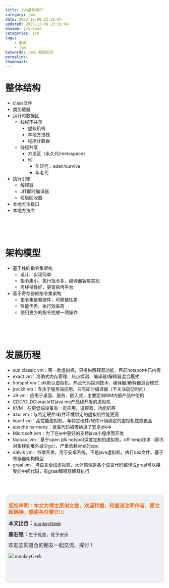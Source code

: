 ```yaml
---
title: jvm基础知识
category: jvm
date: 2023-12-09 23:26:04
updated: 2023-12-09 23:26:04
enname: jvm-base
categories: jvm
tags:
	- 面试
	- jvm
keywords: jvm，基础知识
permalink:
thumbnail:
---
```


# 整体结构

<!--more-->

- class文件
- 类加载器
- 运行时数据区
  - 线程不共享
    - 虚拟机栈
    - 本地方法栈
    - 程序计数器
  - 线程共享
    - 方法区（永久代/metaspace）
    - 堆
      - 年轻代：eden/survive
      - 年老代
- 执行引擎
  - 解释器
  - JIT即时编译器
  - 垃圾回收器
- 本地方法接口
- 本地方法库

</br></br></br>

# 架构模型

- 基于栈的指令集架构
  - 设计、实现简单
  - 指令集小，执行指令多，编译器容易实现
  - 可移植性好，更容易垮平台
- 基于寄存器的指令集架构
  - 指令集依赖硬件，可移植性差
  - 性能优秀、执行效率高
  - 使用更少的指令完成一项操作

</br></br></br>

# 发展历程

- sun classic vm：第一款虚拟机，只提供解释器功能，目前hotspot中已内置
- exact vm：准确式内存管理、热点探测、编译器/解释器混合模式
- hotspot vm：jdk默认虚拟机、热点代码探测技术、编译器/解释器混合模式
- jrockit vm：专注于服务端应用、只有即时编译器（不关注启动时间）
- J9 vm：应用于桌面、服务、嵌入式，主要面向IBM内部产品中使用
- CDC/CLDC:oracle在java me产品线开发的虚拟机
- KVM：在更低端设备有一定应用、遥控器、功能机等
- azul vm：与特定硬件/软件环境绑定的虚拟机性能更高
- liquid vm：高性能虚拟机、与特定硬件/软件环境绑定的虚拟机性能更高
- apache harmony：类库代码被吸纳进了安卓jdk中
- Microsoft jvm：为了在ie中更好的支持java小程序而开发
- taobao jvm：基于open jdk hotspot深度定制的虚拟机，off-heap技术（即大对象移到堆外减少gc），严重依赖intel的cpu
- dalvik vm：谷歌开发，用于安卓系统，不是java虚拟机，执行dex文件，基于寄存器架构模型
- graal vm：垮语言全栈虚拟机，大体原理是各个语言代码编译成graal可以接受的中间代码，有graal解释器解释执行





</br>

</br>

</br>

<script>
var _hmt = _hmt || [];
(function() {
  var hm = document.createElement("script");
  hm.src = "https://hm.baidu.com/hm.js?2f798e6b269c8a40f12bef25d7f1876d";
  var s = document.getElementsByTagName("script")[0]; 
  s.parentNode.insertBefore(hm, s);
})();
</script>

<div style="height:260px; background-color:rgb(238,240,244); padding:10px;border-radius:10px;">
    <p style="color:#f36c21;font:bold 16px/20px 'kaiTi';">
      版权声明：本文为博主原创文章，欢迎转载，转载请注明作者、原文超链接，感谢各位看官!!!
    </p>
    <p>
      <span style="font:bold 16px/20px 'kaiTi';">本文出自：</span><a href="https://monkeyGeek369.github.io">monkeyGeek</a> 
    </p>
    <p>
      <span style="font:bold 16px/20px 'kaiTi';">座右铭：</span><span>生于忧患，死于安乐</span> 
    </p>
    <p>
      <span style="font:16px/20px 'kaiTi';">欢迎志同道合的朋友一起交流、探讨！</span> 
    </p>
    <img style="height:auto; width:auto;flot:left;" src="../../../../image/monkey64.png" /><span style="font:16px/20px 'kaiTi';flot:left;">   monkeyGeek</span>


